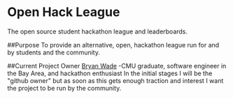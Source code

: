 # Open Hack League
The open source student hackathon league and leaderboards. 

##Purpose
To provide an alternative, open, hackathon league run for and by students and the community.

##Current Project Owner
[Bryan Wade](https://github.com/stale2000) -CMU graduate, software engineer in the Bay Area, and hackathon enthusiast
In the initial stages I will be the "github owner" but as soon as this gets enough traction and interest I want the project to be run by the community.
